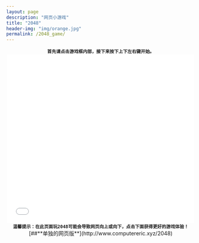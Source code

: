 ```yaml
---
layout: page
description: "网页小游戏"
title: "2048"
header-img: "img/orange.jpg"
permalink: /2048_game/
---
```

<center><code><strong>首先请点击游戏框内部，接下来按下上下左右键开始。</strong></code></center>

<center><iframe src="/2048/" width="500" marginwidth="0" height="450"
                marginheight="0" scrolling="No" frameborder="0" vspace="0" id="Iframe1" border="0"
                framespacing="0" noresize="noResize"></iframe></center>

 <center><code><strong>温馨提示：在此页面玩2048可能会导致网页向上或向下，点击下面获得更好的游戏体验！</strong></code></center>

<center>[##**单独的网页版**](http://www.computereric.xyz/2048)</center>
